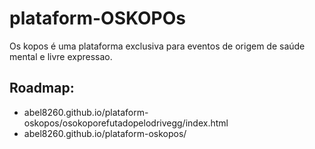 # plataform-OSKOPOs
Os kopos é uma plataforma exclusiva para eventos de origem de saúde mental e livre expressao.          

## Roadmap:

- abel8260.github.io/plataform-oskopos/osokoporefutadopelodrivegg/index.html
- abel8260.github.io/plataform-oskopos/
